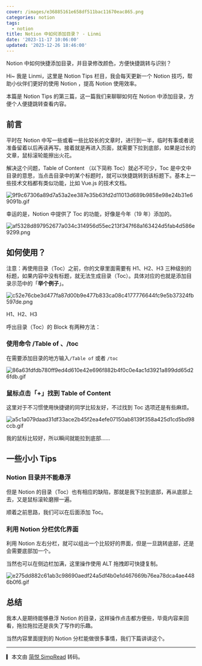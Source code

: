 ```yaml
---
cover: /images/e36885161e658df511bac11670eac865.png
categories: notion
tags:
  - notion
title: Notion 中如何添加目录？ - Linmi
date: '2023-11-17 10:06:00'
updated: '2023-12-26 18:46:00'
---
```


Notion 中如何快捷添加目录，并目录修改颜色，方便快捷跳转与识别？


Hi~ 我是 Linmi，这里是 Notion Tips 栏目，我会每天更新一个 Notion 技巧，帮助小伙伴们更好的使用 Notion ，提高 Notion 使用效率。


本篇是 Notion Tips 的第三篇，这一篇我们来聊聊如何在 Notion 中添加目录，方便个人便捷跳转查看内容。


## 前言


平时在 Notion 中写一些或看一些比较长的文章时，进行到一半，临时有事或者说准备留着以后再读再写。接着就是再进入页面，就需要下拉到底部，如果是过长的文章，鼠标滚轮能擦出火花。


解决这个问题，Table of Content （以下简称 Toc）就必不可少，Toc 是中文中目录的意思，当点击目录中的某个标题时，就可以快捷跳转到该标题下。基本上一些技术文档都有类似功能，比如 Vue.js 的技术文档。


![9f9c67306a89d7a53a2ee387e35b63fd2d11013d689b9858e98e24b31e69091b.gif](/images/d653369b0b57bb91178871ea56473b57.gif)


幸运的是，Notion 中提供了 Toc 的功能，好像是今年（19 年）添加的。


![af5328d897952677a034c314956d55ec213f347f68a163424d5fab4d586e9299.png](/images/4fd81e56e3fefc7c880eb2be1eece067.png)


## 如何使用？


注意：再使用目录（Toc）之前，你的文章里面需要有 H1、H2、H3 三种级别的标题，如果内容中没有标题，就无法生成目录（Toc）。具体对应的也就是添加目录示范中的「**举个例子**」。


![c52e76cbe3d477fa87d00b9e477b833ca08c4177776644fc9e5b37324fb597de.png](/images/0a06303615dd7c8afa70dc345c1dc2ef.png)


H1、H2、H3


呼出目录（Toc）的 Block 有两种方法：


### 使用命令 /Table of 、/toc


在需要添加目录的地方输入`/Table of` 或者 `/toc`


![86a63fdfdb780ff9ed4d610e42e696f882b4f0c0e4ac1d3921a899dd65d26fdb.gif](/images/3ac469669bb620c9882d2b738d51c334.gif)


### 鼠标点击「+」找到 Table of Content


这里对于不习惯使用快捷键的同学比较友好，不过找到 Toc 选项还是有些麻烦。


![a5c1a079daad31df33ace2b45f2ea4efe07150ab8139f358a425d1cd5bd98ccb.gif](/images/2f346b304bf14e39f1d9b16f90a5192a.gif)


我的鼠标比较好，所以瞬间就能拉到底部……


## 一些小小 Tips


### Notion 目录并不能悬浮


但是 Notion 的目录（Toc）也有相应的缺陷，那就是我下拉到底部，再从底部上去，又是鼠标滚轮磨擦一遍。


顺着之前思路，我们可以在后面添加 Toc。


### 利用 Notion 分栏优化界面


利用 Notion 左右分栏，就可以组出一个比较好的界面，但是一旦跳转底部，还是会需要底部加一个。


当然也可以在侧边栏加满，这里操作使用 ALT 拖拽即可快捷复制。


![e275dd882c61ab3c98690aedf24a5df4b0e1d467669b76ea78dca4ae4486b0f6.gif](/images/3bb2b3a12cb543842fad4bc1670f0200.gif)


## 总结


我本人是期待能够悬浮 Notion 的目录，这样操作点击都方便些，毕竟内容来回看，拖拉拖拉还是丧失了写作的乐趣。


当然内容里面提到的 Notion 分栏能做很多事情，我们下篇讲讲这个。


---


▎本文由 [简悦 SimpRead](https://simpread.pro/) 转码。

